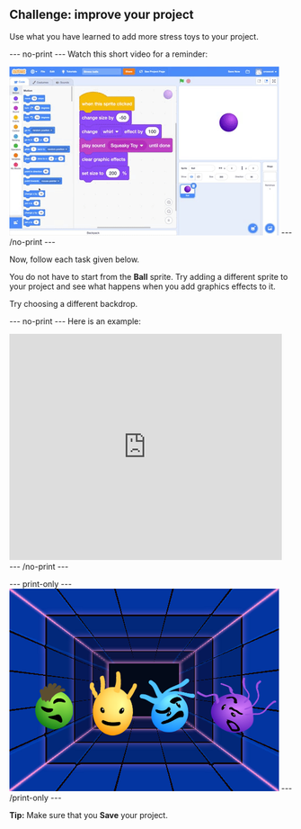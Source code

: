 ## Challenge: improve your project

Use what you have learned to add more stress toys to your project. 

--- no-print ---
Watch this short video for a reminder:

![screenshot](images/balls-challenge2.gif) 
--- /no-print ---

Now, follow each task given below.

You do not have to start from the **Ball** sprite. Try adding a different sprite to your project and see what happens when you add graphics effects to it. 

Try choosing a different backdrop.

--- no-print ---
Here is an example:

<div class="scratch-preview">
  <iframe src="https://scratch.mit.edu/projects/403409939/embed" allowtransparency="true" width="485" height="402" frameborder="0" scrolling="no" allowfullscreen></iframe>
</div>
--- /no-print ---

--- print-only ---
![Complete project](images/balls-challenge-static.png)
--- /print-only ---

__Tip:__ Make sure that you **Save** your project.
